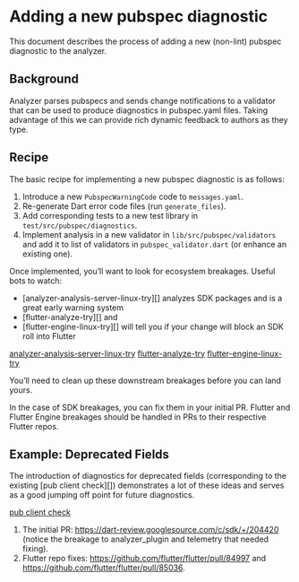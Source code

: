 # Adding a new pubspec diagnostic

This document describes the process of adding a new (non-lint) pubspec
diagnostic to the analyzer.

## Background

Analyzer parses pubspecs and sends change notifications to a validator that can
be used to produce diagnostics in pubspec.yaml files. Taking advantage of this
we can provide rich dynamic feedback to authors as they type.

## Recipe

The basic recipe for implementing a new pubspec diagnostic is as follows:

1. Introduce a new `PubspecWarningCode` code to `messages.yaml`.
2. Re-generate Dart error code files (run `generate_files`).
3. Add corresponding tests to a new test library in
   `test/src/pubspec/diagnostics`.
4. Implement analysis in a new validator in `lib/src/pubspec/validators` and
   add it to list of validators in `pubspec_validator.dart`
   (or enhance an existing one).

Once implemented, you’ll want to look for ecosystem breakages. Useful bots to
watch:

* [analyzer-analysis-server-linux-try][]
  analyzes SDK packages and is a great early warning system
* [flutter-analyze-try][] and
* [flutter-engine-linux-try][]
  will tell you if your change will block an SDK roll into Flutter

[analyzer-analysis-server-linux-try](https://ci.chromium.org/p/dart/builders/ci.sandbox/analyzer-analysis-server-linux)
[flutter-analyze-try](https://ci.chromium.org/p/dart/builders/ci.sandbox/flutter-analyze)
[flutter-engine-linux-try](https://ci.chromium.org/p/dart/builders/ci.sandbox/flutter-engine-linux)

You’ll need to clean up these downstream breakages before you can land yours.

In the case of SDK breakages, you can fix them in your initial PR. Flutter and
Flutter Engine breakages should be handled in PRs to their respective Flutter
repos.

## Example: Deprecated Fields

The introduction of diagnostics for deprecated fields (corresponding to the
existing [pub client check][]) demonstrates a lot of these ideas and serves as a
good jumping off point for future diagnostics.

[pub client check](https://github.com/dart-lang/pub/blob/ab41ef0aaef7a20f759c6147aa8121a1396ee589/lib/src/validator/deprecated_fields.dart#L18-L35)

1. The initial PR: https://dart-review.googlesource.com/c/sdk/+/204420 (notice 
   the breakage to analyzer_plugin and telemetry that needed fixing).
2. Flutter repo fixes: https://github.com/flutter/flutter/pull/84997 and 
   https://github.com/flutter/flutter/pull/85036.
